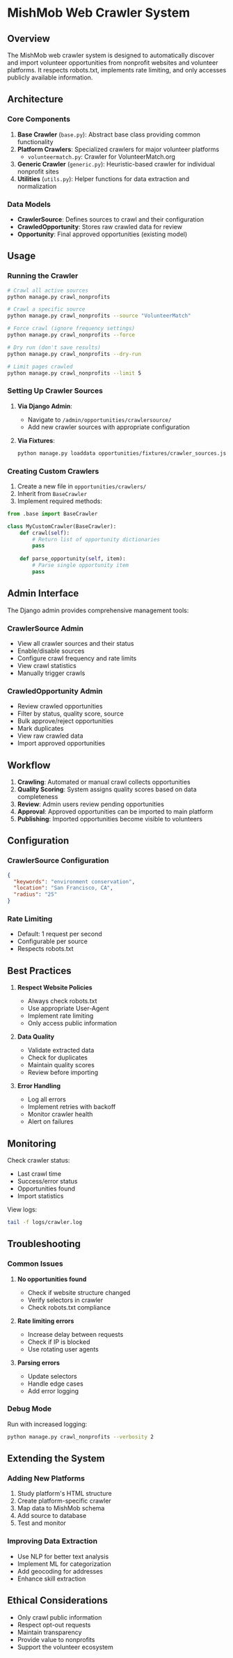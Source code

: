 # MishMob Web Crawler System

## Overview

The MishMob web crawler system is designed to automatically discover and import volunteer opportunities from nonprofit websites and volunteer platforms. It respects robots.txt, implements rate limiting, and only accesses publicly available information.

## Architecture

### Core Components

1. **Base Crawler** (`base.py`): Abstract base class providing common functionality
2. **Platform Crawlers**: Specialized crawlers for major volunteer platforms
   - `volunteermatch.py`: Crawler for VolunteerMatch.org
3. **Generic Crawler** (`generic.py`): Heuristic-based crawler for individual nonprofit sites
4. **Utilities** (`utils.py`): Helper functions for data extraction and normalization

### Data Models

- **CrawlerSource**: Defines sources to crawl and their configuration
- **CrawledOpportunity**: Stores raw crawled data for review
- **Opportunity**: Final approved opportunities (existing model)

## Usage

### Running the Crawler

```bash
# Crawl all active sources
python manage.py crawl_nonprofits

# Crawl a specific source
python manage.py crawl_nonprofits --source "VolunteerMatch"

# Force crawl (ignore frequency settings)
python manage.py crawl_nonprofits --force

# Dry run (don't save results)
python manage.py crawl_nonprofits --dry-run

# Limit pages crawled
python manage.py crawl_nonprofits --limit 5
```

### Setting Up Crawler Sources

1. **Via Django Admin**: 
   - Navigate to `/admin/opportunities/crawlersource/`
   - Add new crawler sources with appropriate configuration

2. **Via Fixtures**:
   ```bash
   python manage.py loaddata opportunities/fixtures/crawler_sources.json
   ```

### Creating Custom Crawlers

1. Create a new file in `opportunities/crawlers/`
2. Inherit from `BaseCrawler`
3. Implement required methods:

```python
from .base import BaseCrawler

class MyCustomCrawler(BaseCrawler):
    def crawl(self):
        # Return list of opportunity dictionaries
        pass
    
    def parse_opportunity(self, item):
        # Parse single opportunity item
        pass
```

## Admin Interface

The Django admin provides comprehensive management tools:

### CrawlerSource Admin
- View all crawler sources and their status
- Enable/disable sources
- Configure crawl frequency and rate limits
- View crawl statistics
- Manually trigger crawls

### CrawledOpportunity Admin
- Review crawled opportunities
- Filter by status, quality score, source
- Bulk approve/reject opportunities
- Mark duplicates
- View raw crawled data
- Import approved opportunities

## Workflow

1. **Crawling**: Automated or manual crawl collects opportunities
2. **Quality Scoring**: System assigns quality scores based on data completeness
3. **Review**: Admin users review pending opportunities
4. **Approval**: Approved opportunities can be imported to main platform
5. **Publishing**: Imported opportunities become visible to volunteers

## Configuration

### CrawlerSource Configuration

```json
{
  "keywords": "environment conservation",
  "location": "San Francisco, CA",
  "radius": "25"
}
```

### Rate Limiting
- Default: 1 request per second
- Configurable per source
- Respects robots.txt

## Best Practices

1. **Respect Website Policies**
   - Always check robots.txt
   - Use appropriate User-Agent
   - Implement rate limiting
   - Only access public information

2. **Data Quality**
   - Validate extracted data
   - Check for duplicates
   - Maintain quality scores
   - Review before importing

3. **Error Handling**
   - Log all errors
   - Implement retries with backoff
   - Monitor crawler health
   - Alert on failures

## Monitoring

Check crawler status:
- Last crawl time
- Success/error status
- Opportunities found
- Import statistics

View logs:
```bash
tail -f logs/crawler.log
```

## Troubleshooting

### Common Issues

1. **No opportunities found**
   - Check if website structure changed
   - Verify selectors in crawler
   - Check robots.txt compliance

2. **Rate limiting errors**
   - Increase delay between requests
   - Check if IP is blocked
   - Use rotating user agents

3. **Parsing errors**
   - Update selectors
   - Handle edge cases
   - Add error logging

### Debug Mode

Run with increased logging:
```bash
python manage.py crawl_nonprofits --verbosity 2
```

## Extending the System

### Adding New Platforms

1. Study platform's HTML structure
2. Create platform-specific crawler
3. Map data to MishMob schema
4. Add source to database
5. Test and monitor

### Improving Data Extraction

- Use NLP for better text analysis
- Implement ML for categorization
- Add geocoding for addresses
- Enhance skill extraction

## Ethical Considerations

- Only crawl public information
- Respect opt-out requests
- Maintain transparency
- Provide value to nonprofits
- Support the volunteer ecosystem